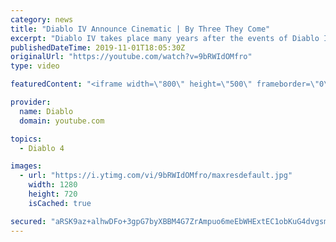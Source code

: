 ```yaml
---
category: news
title: "Diablo IV Announce Cinematic | By Three They Come"
excerpt: "Diablo IV takes place many years after the events of Diablo III, after millions have been slaughtered by the actions of the High Heavens and Burning Hells alike."
publishedDateTime: 2019-11-01T18:05:30Z
originalUrl: "https://youtube.com/watch?v=9bRWIdOMfro"
type: video

featuredContent: "<iframe width=\"800\" height=\"500\" frameborder=\"0\" src=\"https://www.youtube.com/embed/9bRWIdOMfro\" allow=\"accelerometer; autoplay; encrypted-media; gyroscope; picture-in-picture\" allowfullscreen></iframe>"

provider:
  name: Diablo
  domain: youtube.com

topics:
  - Diablo 4

images:
  - url: "https://i.ytimg.com/vi/9bRWIdOMfro/maxresdefault.jpg"
    width: 1280
    height: 720
    isCached: true

secured: "aRSK9az+alhwDFo+3gpG7byXBBM4G7ZrAmpuo6meEbWHExtEC1obKuG4dvgsmYbds0couGyroXiW0zxFqVL0+3BknWLQcdXfgB5kTn23mznSFnF8fc93kXI+bW3UwMpYv0QKiqYGrCpWPsqW3TLJp6JxE9ykeNe5WzOV4Oc6PWLO/dVpvumxB3Zy3fO7E+KxzkGzWKH0yv3e4j+m3V7IZEVLFkk0ySfz6kR9P5cFA4EEe82bt9pa8RKy9F8cuvoNksp3g1nDyS6UD/dxckAsf+eEKBRh9Mm3xtGbRHx6LzqrvSVmkC8JkPNOJ/hJ0Vqk1vvBD+8LCuZeisDXSoVQQURJWKqTDCFYcaxgu/K/D4x7O7hBhnSjtqp4bb+SUc+K0sb7l5VFr2pibrXZElAL+RVgmctmLOcu7Y9Rh0l/Y7h8MRFkmYeNZpMK3Ej2J19N;Kdy+JL6gJBf/RrJZtLsQWQ=="
---
```


